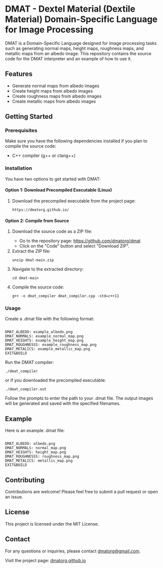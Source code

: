 <h1>DMAT - Dextel Material (Dextile Material) Domain-Specific Language for Image Processing</h1>

<p>DMAT is a Domain-Specific Language designed for image processing tasks such as generating normal maps, height maps, roughness maps, and metallic maps from an albedo image. This repository contains the source code for the DMAT interpreter and an example of how to use it.</p>

<h2>Features</h2>
<ul>
    <li>Generate normal maps from albedo images</li>
    <li>Create height maps from albedo images</li>
    <li>Create roughness maps from albedo images</li>
    <li>Create metallic maps from albedo images</li>
</ul>

<h2>Getting Started</h2>

<h3>Prerequisites</h3>
<p>Make sure you have the following dependencies installed if you plan to compile the source code:</p>
<ul>
    <li>C++ compiler (g++ or clang++)</li>
</ul>

<h3>Installation</h3>
<p>You have two options to get started with DMAT:</p>

<h4>Option 1: Download Precompiled Executable (Linux)</h4>
<ol>
    <li>Download the precompiled executable from the project page:</li>
    <pre><code>https://dmatorg.github.io/</code></pre>
</ol>

<h4>Option 2: Compile from Source</h4>
<ol>
    <li>Download the source code as a ZIP file:</li>
    <ul>
        <li>Go to the repository page: <a href="https://github.com/dmatorg/dmat">https://github.com/dmatorg/dmat</a></li>
        <li>Click on the "Code" button and select "Download ZIP".</li>
    </ul>
    <li>Extract the ZIP file:</li>
    <pre><code>unzip dmat-main.zip</code></pre>
    <li>Navigate to the extracted directory:</li>
    <pre><code>cd dmat-main</code></pre>
    <li>Compile the source code:</li>
    <pre><code>g++ -o dmat_compiler dmat_compiler.cpp -std=c++11</code></pre>
</ol>

<h3>Usage</h3>
<p>Create a .dmat file with the following format:</p>
<pre><code>
DMAT_ALBEDO: example_albedo.png
DMAT_NORMALS: example_normal_map.png
DMAT_HEIGHTS: example_height_map.png
DMAT_ROUGHNESSS: example_roughness_map.png
DMAT_METALICS: example_metallic_map.png
EXIT&BUILD
</code></pre>
<p>Run the DMAT compiler:</p>
<pre><code>./dmat_compiler</code></pre>
<p>or if you downloaded the precompiled executable:</p>
<pre><code>./dmat_compiler.out</code></pre>
<p>Follow the prompts to enter the path to your .dmat file. The output images will be generated and saved with the specified filenames.</p>

<h2>Example</h2>
<p>Here is an example .dmat file:</p>
<pre><code>
DMAT_ALBEDO: albedo.png
DMAT_NORMALS: normal_map.png
DMAT_HEIGHTS: height_map.png
DMAT_ROUGHNESSS: roughness_map.png
DMAT_METALICS: metallic_map.png
EXIT&BUILD
</code></pre>

<h2>Contributing</h2>
<p>Contributions are welcome! Please feel free to submit a pull request or open an issue.</p>

<h2>License</h2>
<p>This project is licensed under the MIT License.</p>

<h2>Contact</h2>
<p>For any questions or inquiries, please contact <a href="mailto:dmatorg@gmail.com">dmatorg@gmail.com</a>.</p>

<p>Visit the project page: <a href="https://dmatorg.github.io/">dmatorg.github.io</a></p>
